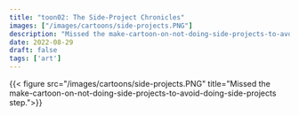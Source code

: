 ```yaml
---
title: "toon02: The Side-Project Chronicles"
images: ["/images/cartoons/side-projects.PNG"]
description: "Missed the make-cartoon-on-not-doing-side-projects-to-avoid-doing-side-projects step."
date: 2022-08-29
draft: false
tags: ['art']
---
```


{{< figure src="/images/cartoons/side-projects.PNG" title="Missed the make-cartoon-on-not-doing-side-projects-to-avoid-doing-side-projects step.">}}

